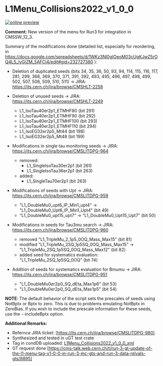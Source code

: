 # L1Menu_Collisions2022_v1_0_0

[![online preview](https://img.shields.io/badge/Online%20preview-click%20here-blue)](https://htmlpreview.github.io/?https://github.com/caruta/L1MenuRun3/blob/patch-1/development/L1Menu_Collisions2022_v1_0_0/L1Menu_Collisions2022_v1_0_0.html)

**Comment:** 
New version of the menu for Run3 for integration in CMSSW_12_3. 

Summary of the modifications done (detailed list, especially for reordering, in https://docs.google.com/spreadsheets/d/1WKz3Nl0gIOeoM03cUgKJwZ5rOQ4LS_lyGjZM_5AFCj4/edit#gid=232727380 ):

- Deletion of duplicated seeds (bits 34, 35, 36, 50, 93, 94, 114, 115, 116, 117, 281, 299, 368, 369, 370, 371, 391, 392, 493, 495, 496, 497, 498, 499, 502, 507, 508, 509, 510, 511) -> JIRA: https://its.cern.ch/jira/browse/CMSHLT-2258

- Deletion of unused seeds -> JIRA: https://its.cern.ch/jira/browse/CMSHLT-2249 
    - L1_IsoTau40er2p1_ETMHF80 (bit 291)
    - L1_IsoTau40er2p1_ETMHF90 (bit 292)
    - L1_IsoTau40er2p1_ETMHF100 (bit 293)
    - L1_IsoTau40er2p1_ETMHF110 (bit 294)
    - L1_IsoEG32er2p5_Mt44 (bit 198)
    - L1_IsoEG32er2p5_Mt48 (bit 199)

- Modifications in single tau monitoring seeds -> JIRA: https://its.cern.ch/jira/browse/CMSLITDPG-964
    - removed: 
        - L1_SingleIsoTau30er2p1 (bit 261)
        - L1_SingleIsoTau36er2p1 (bit 263)
    - added:
        - L1_SingleTau70er2p1 (bit 263)

- Modifications of seeds with Upt -> JIRA: https://its.cern.ch/jira/browse/CMSLITDPG-959
    - "L1_DoubleMu0_upt6_IP_Min1_upt4" -> "L1_DoubleMu0_Upt6_IP_Min1_Upt4" (bit 49)
    - “L1_DoubleMu0_upt15_upt7” -> “L1_DoubleMu0_Upt15_Upt7” (bit 50)

- Modifications in seeds for Tau3mu search -> JIRA: https://its.cern.ch/jira/browse/CMSLITDPG-960
    - removed "L1_TripleMu_2_1p5_0OQ_Mass_Max15" (bit 81)
    - modified "L1_TripleMu_2SQ_1p5SQ_0OQ_Mass_Max15" -> "L1_TripleMu_2SQ_1p5SQ_0OQ_Mass_Max12"  (bit 82)
    - added seed for systematics evaluation: "L1_TripleMu_2SQ_1p5SQ_0OQ" (bit 74)

- Addition of seeds for systematics evaluation for Bmumu -> JIRA: https://its.cern.ch/jira/browse/CMSLITDPG-951
    - "L1_DoubleMu0er2p0_SQ_dEta_Max1p6" (bit 53)
    - "L1_DoubleMu0er2p0_SQ_dEta_Max1p5" (bit 54)


**NOTE**: The default behavior of the script sets the prescales of seeds using NotBptx or Bptx to zero. This is due to problems emulating NotBptx in ZeroBias. If you wish to include the prescale information for these seeds, use the --includeBptx option.

**Additional Remarks:**

- Refernce JIRA ticket: [https://its.cern.ch/jira/browse/CMSLITDPG-980]
- Synthesized and tested in uGT test crate
- Tag in condDB uploaded: [L1Menu_Collisions2022_v1_0_0_xml](https://cms-conddb.cern.ch/cmsDbBrowser/search/Prod/L1Menu_Collisions2022_v1_0_0_xml)
- GT request done [https://cms-talk.web.cern.ch/t/run-3-gt-update-of-the-l1-menu-tag-v1-0-0-in-run-3-mc-gts-and-run-3-data-relvals-gts/8895]

